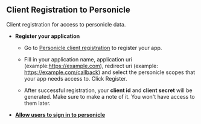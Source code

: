 ## Client Registration to Personicle

Client registration for access to personicle data.

- **Register your application**

  - Go to [Personicle client registration](https://personicle-client-registration.herokuapp.com/register) to register your app.

  - Fill in your application name, application uri (example:https://example.com), redirect uri (example: https://example.com/callback) and select the personicle scopes that your app needs access to. Click Register.
  
  - After successful registration, your **client id** and **client secret** will be generated. Make sure to make a note of it. You won't have access to them later.

- **[Allow users to sign in to personicle](https://github.com/vin-clearsense/Personicle/blob/main/docs/client-users-personicle-connection.md)**
 

  
